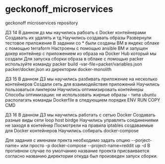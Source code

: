 # geckonoff_microservices
geckonoff microservices repository

ДЗ 14
В данном дз мы научились рабоать с Docker контейнерами
Создавать их удалять и тд
Научились создавать образы
Развернули тестовое приложение
В задании со * были созданы ВМ в яндекс облаке с помощью terraform 
Настроены с помощью ansible ВМ и запущен докер контейнер с приложением из образа на Docker Hub который мы создали
Для запуска сборки образа в облаке с помощью packer используйте команду
packer build -var-file=packer/variables.json  packer/docker.json
из директории docker-monolith

ДЗ 15
В данном ДЗ мы научились разбивать приложение на несколько контейнеров
Создали сеть для взаимодействия приложений
Научились пользоваться линтером
Научились оптимизировать контейнеры
Способы оптимизации:
 не использовать жирные образы - типа ubuntu
 располагать команды Dockerfile в следующием порядке
 ENV
 RUN
 COPY
 CMD

ДЗ 16
В данном ДЗ мы научились работать с сетью Docker
Создавать разные виды сети
loop
host
birdge
Научились управлять соединениями не заходя в контейнер
Посмотрели на правила iptables создаваемые для Docker контейнеров
Научились собирать docker-compose

Для задания с именами пректа необходимо задать опцию --porject-name= или просто -p
docker-compose --project-name=reddit up -d
В противном случае по умолчанию название проекта присваивается согласно названию директории откуда был произведен запуск сборки.
